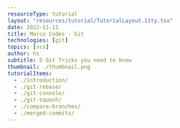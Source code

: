 ```yaml
---
resourceType: tutorial
layout: "resources/tutorial/TutorialLayout.11ty.tsx"
date: 2022-11-11
title: Marco Codes - Git
technologies: [git]
topics: [vcs]
author: hs
subtitle: 5 Git Tricks you need to know
thumbnail: ./thumbnail.png
tutorialItems:
  - ./introduction/
  - ./git-rebase/
  - ./git-console/
  - ./git-squash/
  - ./compare-branches/
  - ./merged-commits/
---
```

